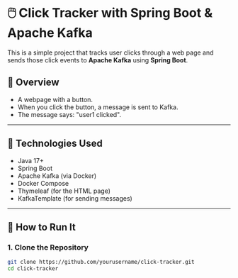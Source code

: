 # 🖱️ Click Tracker with Spring Boot & Apache Kafka

This is a simple project that tracks user clicks through a web page and sends those click events to **Apache Kafka** using **Spring Boot**.

## 📸 Overview

- A webpage with a button.
- When you click the button, a message is sent to Kafka.
- The message says: "user1 clicked".

---

## 🧱 Technologies Used

- Java 17+
- Spring Boot
- Apache Kafka (via Docker)
- Docker Compose
- Thymeleaf (for the HTML page)
- KafkaTemplate (for sending messages)

---

## 🚀 How to Run It

### 1. Clone the Repository

```bash
git clone https://github.com/yourusername/click-tracker.git
cd click-tracker


